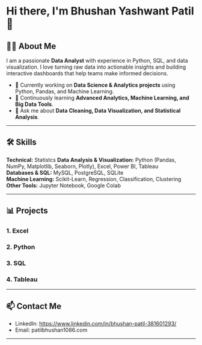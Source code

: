 # Hi there, I'm Bhushan Yashwant Patil 👋

## 👨‍💻 About Me
I am a passionate **Data Analyst** with experience in Python, SQL, and data visualization. I love turning raw data into actionable insights and building interactive dashboards that help teams make informed decisions.  

- 🔭 Currently working on **Data Science & Analytics projects** using Python, Pandas, and Machine Learning.  
- 🌱 Continuously learning **Advanced Analytics, Machine Learning, and Big Data Tools**.  
- 💬 Ask me about **Data Cleaning, Data Visualization, and Statistical Analysis**.  

---

## 🛠 Skills

**Technical:** Statistcs
**Data Analysis & Visualization:** Python (Pandas, NumPy, Matplotlib, Seaborn, Plotly), Excel, Power BI, Tableau  
**Databases & SQL:** MySQL, PostgreSQL, SQLite  
**Machine Learning:** Scikit-Learn, Regression, Classification, Clustering  
**Other Tools:** Jupyter Notebook, Google Colab

---

## 📊 Projects

### 1. **Excel**
 

### 2. **Python**


### 3. **SQL**


### 4. **Tableau**


---

## 📫 Contact Me
- LinkedIn: https://www.linkedin.com/in/bhushan-patil-381601293/  
- Email: patilbhushan1086.com  

---
